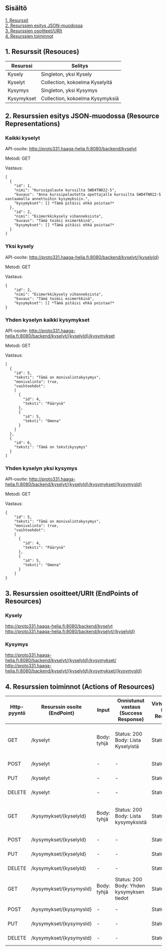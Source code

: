 



## Sisältö

[1. Resurssit](https://github.com/welski/suunta#1-resurssit-resouces)<br/>
[2. Resurssien esitys JSON-muodossa](https://github.com/welski/suunta#2-resurssien-esitys-json-muodossa-resource-representations)<br/>
[3. Resurssien osoitteet/URIt](https://github.com/welski/suunta#3-resurssien-osoitteeturit-endpoints-of-resources)<br/>
[4. Resurssien toiminnot](https://github.com/welski/suunta#4-resurssien-toiminnot-actions-of-resources)<br/>

## 1. Resurssit (Resouces)

Resurssi | Selitys
-------- | -------
Kysely | Singleton, yksi Kysely
Kyselyt | Collection, kokoelma Kyselyitä
Kysymys | Singleton, yksi Kysymys
Kysymykset | Collection, kokoelma Kysymyksiä


## 2. Resurssien esitys JSON-muodossa (Resource Representations)

### Kaikki kyselyt
API-osoite: http://proto331.haaga-helia.fi:8080/backend/kyselyt

Metodi: GET

Vastaus:
```
[
  {
	"id": 1,
	"nimi": "Kurssipalaute kurssilta SWD4TN022-5",
	"kuvaus": "Anna kurssipalautetta opettajalle kurssilta SWD4TN022-5 vastaamalla annettuihin kysymyksiin.",
	"kysymykset": [] *Tämä pitäisi ehkä poistaa?*
  },
	"id": 2,
	"nimi": "Esimerkkikysely vihanneksista",
	"kuvaus": "Tämä toimii esimerkkinä",
	"kysymykset": [] *Tämä pitäisi ehkä poistaa?*
  }
]
```

### Yksi kysely
API-osoite: http://proto331.haaga-helia.fi:8080/backend/kyselyt/{kyselyId}

Metodi: GET

Vastaus:
```
{
	"id": 2,
	"nimi": "Esimerkkikysely vihanneksista",
	"kuvaus": "Tämä toimii esimerkkinä",
	"kysymykset": [] *Tämä pitäisi ehkä poistaa?*
}

```

### Yhden kyselyn kaikki kysymykset
API-osoite: http://proto331.haaga-helia.fi:8080/backend/kyselyt/{kyselyId}/kysymykset

Metodi: GET

Vastaus:
```
[
  {
	"id": 5,
	"teksti": "Tämä on monivalintakysymys",
	"monivalinta": true,
	"vaihtoehdot": 
	[
	  {
		"id": 4,
		"teksti": "Päärynä"
	  },
	  {
		"id": 5,
		"teksti": "Omena"
	  }
	]
  },
  {
	"id": 6,
	"teksti": "Tämä on tekstikysymys"
  }
]
```

### Yhden kyselyn yksi kysymys
API-osoite: http://proto331.haaga-helia.fi:8080/backend/kyselyt/{kyselyId}/kysymykset/{kysymysId}

Metodi: GET

Vastaus:
```
{
	"id": 5,
	"teksti": "Tämä on monivalintakysymys",
	"monivalinta": true,
	"vaihtoehdot":
	[
	  {
	    "id": 4,
		"teksti": "Päärynä"
	  },
	  {
	    "id": 5,
		"teksti": "Omena"
	  }
	]
}

```


## 3. Resurssien osoitteet/URIt (EndPoints of Resources)

### Kysely
http://proto331.haaga-helia.fi:8080/backend/kyselyt<br/>
http://proto331.haaga-helia.fi:8080/backend/kyselyt/{kyselyId}

### Kysymys
http://proto331.haaga-helia.fi:8080/backend/kyselyt/{kyselyId}/kysymykset/<br/>
http://proto331.haaga-helia.fi:8080/backend/kyselyt/{kyselyId}/kysymykset/{kysymysId}


## 4. Resurssien toiminnot (Actions of Resources)

Http-pyyntö | Resurssin osoite (EndPoint) | Input | Onnistunut vastaus (Success Response) | Virhevastaus (Error Response) | Selitys
----------- | --------------------------- | ----- | ------------------------------------- | ----------------------------- | -------
GET | /kyselyt| Body: tyhjä | Status: 200<br/>Body: Lista Kyselyistä | Status: 500 | Hakee kaikkien Kyselyiden nimen ja kuvauksen
POST | /kyselyt | - | - | Status: 400 | Toiminto ei käytössä
PUT | /kyselyt | - | - | Status: 400 | Toiminto ei käytössä
DELETE | /kyselyt | - | - | Status: 400 | Toiminto ei käytössä
GET | /kysymykset/{kyselyId} | Body: tyhjä | Status: 200<br/>Body: Lista kysymyksistä| Status: 500 | Hakee tietyn kyselyn kaikki kysymykset
POST | /kysymykset/{kyselyId} | - | - | Status: 400 | Toiminto ei käytössä
PUT | /kysymykset/{kyselyId} | - | - | Status: 400 | Toiminto ei käytössä
DELETE | /kysymykset/{kyselyId} | - | - | Status: 400 | Toiminto ei käytössä
GET | /kysymykset/{kysymysId} | Body: tyhjä | Status: 200<br/>Body: Yhden kysymyksen tiedot | Status: 500 | Hakee tietyn kysymyksen tiedot
POST | /kysymykset/{kysymysId} | - | - | Status: 400 | Toiminto ei käytössä
PUT | /kysymykset/{kysymysId} | - | - | Status: 400 | Toiminto ei käytössä
DELETE | /kysymykset/{kysymysId} | - | - | Status: 400 | Toiminto ei käytössä